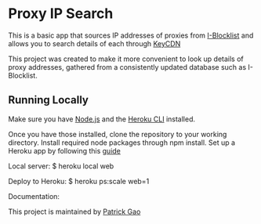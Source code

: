 # Proxy IP Search

This is a basic app that sources IP addresses of proxies from [I-Blocklist](https://www.iblocklist.com) and allows you to search details of each through [KeyCDN](https://tools.keycdn.com/geo)

This project was created to make it more convenient to look up details of proxy addresses, gathered from a consistently updated database such as I-Blocklist. 

## Running Locally

Make sure you have [Node.js](http://nodejs.org/) and the [Heroku CLI](https://cli.heroku.com/) installed.

Once you have those installed, clone the repository to your working directory. 
Install required node packages through npm install. Set up a Heroku app by following this [guide](https://devcenter.heroku.com/articles/getting-started-with-nodejs#deploy-the-app)

Local server:
$ heroku local web

Deploy to Heroku:
$ heroku ps:scale web=1

Documentation:


This project is maintained by [Patrick Gao](https://github.com/patrick-gao)
